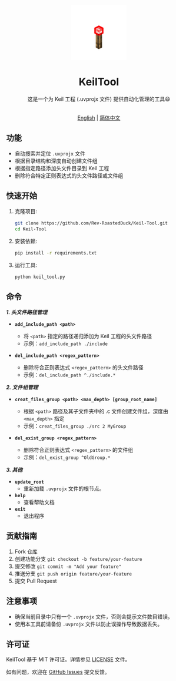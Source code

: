 <div align="center">
  <img src="res/header.webp" height="150">
  <h1>KeilTool</h1>
  <span>这是一个为 Keil 工程 (.uvprojx 文件) 提供自动化管理的工具😄
  </span>
</div>
<br>
<p align="center">
<a href="res/README_en.md">English</a> | <a href=" ">简体中文</a>
</p>

## 功能 
- 自动搜索并定位 `.uvprojx` 文件
- 根据目录结构和深度自动创建文件组
- 根据指定路径添加头文件目录到 Keil 工程
- 删除符合特定正则表达式的头文件路径或文件组

## 快速开始  
1. 克隆项目:
   ```bash  
   git clone https://github.com/Rev-RoastedDuck/Keil-Tool.git  
   cd Keil-Tool  
   ```  
2. 安装依赖:  
   ```bash  
   pip install -r requirements.txt  
   ``` 
3. 运行工具:
   ```bash  
   python keil_tool.py  
   ```  

## 命令
***1. 头文件路径管理***
- **`add_include_path <path>`**  
  - 将 `<path>` 指定的路径递归添加为 Keil 工程的头文件路径
  - 示例：`add_include_path ./include`  

- **`del_include_path <regex_pattern>`**  
  - 删除符合正则表达式 `<regex_pattern>` 的头文件路径
  - 示例：`del_include_path ^./include.*`  

***2. 文件组管理***
- **`creat_files_group <path> <max_depth> [group_root_name]`**  
  - 根据 `<path>` 路径及其子文件夹中的 .c 文件创建文件组，深度由 `<max_depth>` 指定
  - 示例：`creat_files_group ./src 2 MyGroup`  

- **`del_exist_group <regex_pattern>`**  
  - 删除符合正则表达式 `<regex_pattern>` 的文件组
  - 示例：`del_exist_group ^OldGroup.*`  

***3. 其他***
- **`update_root`**  
  - 重新加载 `.uvprojx` 文件的根节点。
- **`help`**  
  - 查看帮助文档
- **`exit`**  
  - 退出程序

## 贡献指南  
1. Fork 仓库
2. 创建功能分支 `git checkout -b feature/your-feature`
3. 提交修改 `git commit -m "Add your feature"`
4. 推送分支 `git push origin feature/your-feature`
5. 提交 Pull Request


## 注意事项  
- 确保当前目录中只有一个 `.uvprojx` 文件，否则会提示文件数目错误。  
- 使用本工具前请备份 `.uvprojx` 文件以防止误操作导致数据丢失。  


## 许可证  
KeilTool 基于 MIT 许可证。详情参见 [LICENSE](https://github.com/Rev-RoastedDuck/Keil-Tool/blob/main/LICENSE) 文件。 

如有问题，欢迎在 [GitHub Issues](https://github.com/Rev-RoastedDuck/Keil-Tool/issues) 提交反馈。
